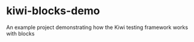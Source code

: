# kiwi-blocks-demo
An example project demonstrating how the Kiwi testing framework works with blocks
